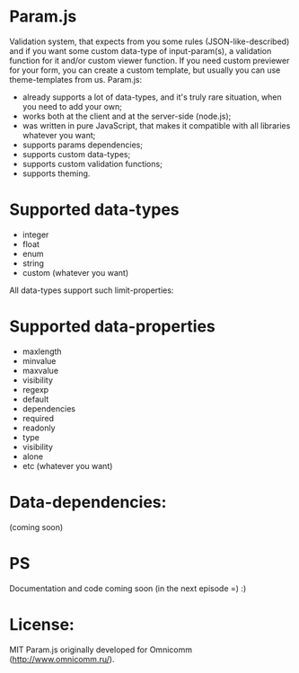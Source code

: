 Param.js
=======

Validation system, that expects from you some rules (JSON-like-described) and if you want some custom data-type of input-param(s), a validation function for it and/or custom viewer function.
If you need custom previewer for your form, you can create a custom template, but usually you can use theme-templates from us. Param.js:

- already supports a lot of data-types, and it's truly rare situation, when you need to add your own; 
- works both at the client and at the server-side (node.js);
- was written in pure JavaScript, that makes it compatible with all libraries whatever you want;
- supports params dependencies;
- supports custom data-types;
- supports custom validation functions;
- supports theming.

Supported data-types
=======
- integer
- float
- enum
- string
- custom (whatever you want)

All data-types support such limit-properties:

Supported data-properties
=======
- maxlength
- minvalue
- maxvalue
- visibility
- regexp
- default
- dependencies
- required
- readonly
- type
- visibility
- alone
- etc (whatever you want)

Data-dependencies:
=======
(coming soon)

PS
=======
Documentation and code coming soon (in the next episode =) :)

License:
=======
MIT
Param.js originally developed for Omnicomm (http://www.omnicomm.ru/).
